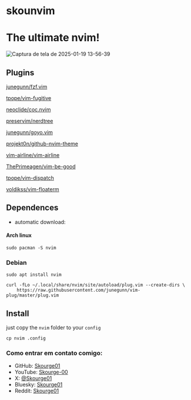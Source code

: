 # skounvim
# The ultimate nvim!

![Captura de tela de 2025-01-19 13-56-39](https://github.com/user-attachments/assets/6a7ddb29-168e-4bb0-bd45-286a51895273)


## Plugins 
[junegunn/fzf.vim](https://github.com/junegunn/fzf.vim)             

[tpope/vim-fugitive](https://github.com/tpope/vim-fugitive)            

[neoclide/coc.nvim](https://github.com/neoclide/coc.nvim)

[preservim/nerdtree](https://github.com/preservim/nerdtree)

[junegunn/goyo.vim](https://github.com/junegunn/goyo.vim)

[projekt0n/github-nvim-theme](https://github.com/projekt0n/github-nvim-theme)

[vim-airline/vim-airline](https://github.com/vim-airline/vim-airline)

[ThePrimeagen/vim-be-good](https://github.com/ThePrimeagen/vim-be-good)

[tpope/vim-dispatch](https://github.com/tpope/vim-dispatch)

[voldikss/vim-floaterm](https://github.com/voldikss/vim-floaterm)

## Dependences

 - automatic download:
#### Arch linux 
```
sudo pacman -S nvim 
```
### Debian 
```
sudo apt install nvim 
```
```
curl -fLo ~/.local/share/nvim/site/autoload/plug.vim --create-dirs \
    https://raw.githubusercontent.com/junegunn/vim-plug/master/plug.vim

```

## Install 
just copy the `nvim` folder to your `config`
```
cp nvim .config 
```



### Como entrar em contato comigo:

- GitHub: [Skourge01](https://github.com/Skourge01)
- YouTube: [Skourge-00](https://www.youtube.com/@Skourge-00)
- X: [@Skourge01](https://x.com/Skourge01)
- Bluesky: [Skourge01](https://bsky.app/)
- Reddit: [Skourge01](https://www.reddit.com/u/Skourge01/s/ZqGtT4nwF2)


